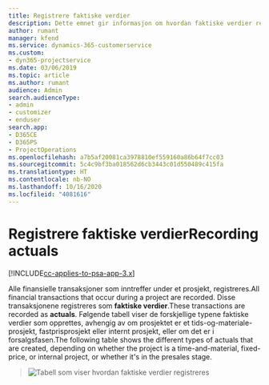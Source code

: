 ```yaml
---
title: Registrere faktiske verdier
description: Dette emnet gir informasjon om hvordan faktiske verdier registreres.
author: rumant
manager: kfend
ms.service: dynamics-365-customerservice
ms.custom:
- dyn365-projectservice
ms.date: 03/06/2019
ms.topic: article
ms.author: rumant
audience: Admin
search.audienceType:
- admin
- customizer
- enduser
search.app:
- D365CE
- D365PS
- ProjectOperations
ms.openlocfilehash: a7b5af20081ca3978810ef559160a86b64f7cc03
ms.sourcegitcommit: 5c4c9bf3ba018562d6cb3443c01d550489c415fa
ms.translationtype: HT
ms.contentlocale: nb-NO
ms.lasthandoff: 10/16/2020
ms.locfileid: "4081616"
---
```

# <a name="recording-actuals"></a><span data-ttu-id="b9fff-103">Registrere faktiske verdier</span><span class="sxs-lookup"><span data-stu-id="b9fff-103">Recording actuals</span></span> 

[!INCLUDE[cc-applies-to-psa-app-3.x](../includes/cc-applies-to-psa-app-3x.md)]

<span data-ttu-id="b9fff-104">Alle finansielle transaksjoner som inntreffer under et prosjekt, registreres.</span><span class="sxs-lookup"><span data-stu-id="b9fff-104">All financial transactions that occur during a project are recorded.</span></span> <span data-ttu-id="b9fff-105">Disse transaksjonene registreres som **faktiske verdier**.</span><span class="sxs-lookup"><span data-stu-id="b9fff-105">These transactions are recorded as **actuals**.</span></span> <span data-ttu-id="b9fff-106">Følgende tabell viser de forskjellige typene faktiske verdier som opprettes, avhengig av om prosjektet er et tids-og-materiale-prosjekt, fastprisprosjekt eller internt prosjekt, eller om det er i forsalgsfasen.</span><span class="sxs-lookup"><span data-stu-id="b9fff-106">The following table shows the different types of actuals that are created, depending on whether the project is a time-and-material, fixed-price, or internal project, or whether it's in the presales stage.</span></span>

> ![Tabell som viser hvordan faktiske verdier registreres](media/advanced-table2.png)
